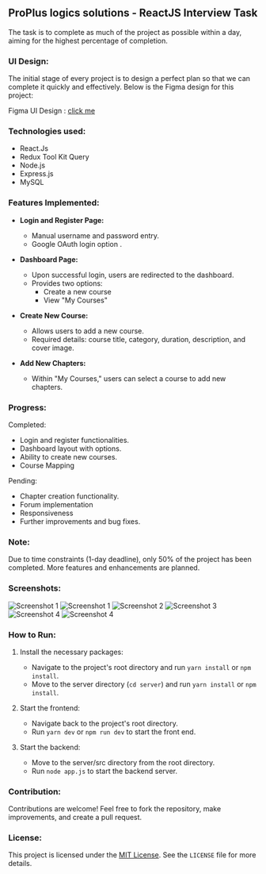 
## ProPlus logics solutions - ReactJS Interview Task

The task is to complete as much of the project as possible within a day, aiming for the highest percentage of completion.


### UI Design:

The initial stage of every project is to design a perfect plan so that we can complete it quickly and effectively. Below is the Figma design for this project:

Figma UI Design : [click me](https://www.figma.com/file/k2dY0SwgoJvvRC7STvNcKq/React-Assignment?type=design&mode=design&t=yHsQDHvJysOsmDyx-1)

### Technologies used:
- React.Js
- Redux Tool Kit Query
- Node.js
- Express.js
- MySQL

### Features Implemented:

- **Login and Register Page:**
  - Manual username and password entry.
  - Google OAuth login option .

- **Dashboard Page:**
  - Upon successful login, users are redirected to the dashboard.
  - Provides two options:
    - Create a new course
    - View "My Courses"

- **Create New Course:**
  - Allows users to add a new course.
  - Required details: course title, category, duration, description, and cover image.

- **Add New Chapters:**
  - Within "My Courses," users can select a course to add new chapters.

### Progress:

Completed:
- Login and register functionalities.
- Dashboard layout with options.
- Ability to create new courses.
- Course Mapping

Pending:
- Chapter creation functionality.
- Forum implementation
- Responsiveness 
- Further improvements and bug fixes.

### Note:

Due to time constraints (1-day deadline), only 50% of the project has been completed. More features and enhancements are planned.

### Screenshots:

![Screenshot 1](https://i.imgur.com/1oGwBfh.png)
![Screenshot 1](https://i.imgur.com/Ndu9p1b.png)
![Screenshot 2](https://i.imgur.com/ZMqJi1m.png)
![Screenshot 3](https://i.imgur.com/ZeZIUJt.png)
![Screenshot 4](https://i.imgur.com/qpgPZ2V.png)
![Screenshot 4](https://i.imgur.com/gcpNffY.png)


### How to Run:

1. Install the necessary packages:
   - Navigate to the project's root directory and run `yarn install` or `npm install`.
   - Move to the server directory (`cd server`) and run `yarn install` or `npm install`.

2. Start the frontend:
   - Navigate back to the project's root directory.
   - Run `yarn dev` or `npm run dev` to start the front end.

3. Start the backend:
   - Move to the server/src directory from the root directory.
   - Run `node app.js` to start the backend server.


### Contribution:

Contributions are welcome! Feel free to fork the repository, make improvements, and create a pull request.

### License:

This project is licensed under the [MIT License](https://opensource.org/licenses/MIT). See the `LICENSE` file for more details.

